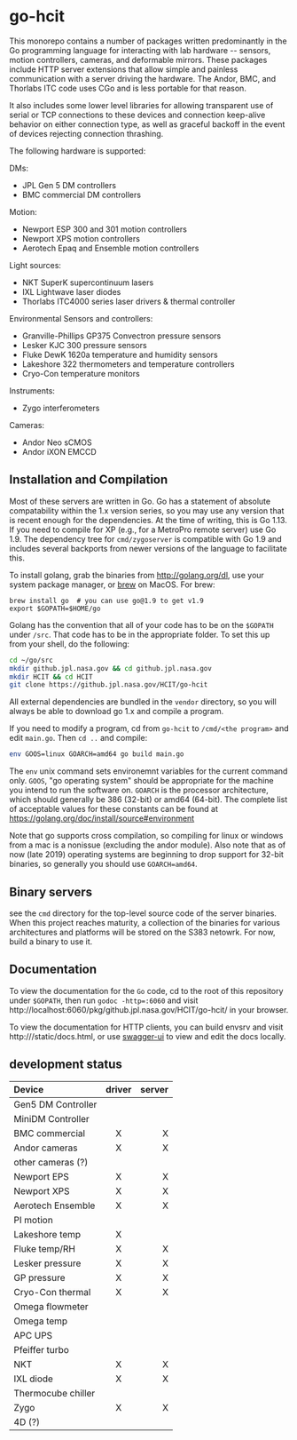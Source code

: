 # go-hcit

This monorepo contains a number of packages written predominantly in the Go programming language for interacting with lab hardware -- sensors, motion controllers, cameras, and deformable mirrors.  These packages include HTTP server extensions that allow simple and painless communication with a server driving the hardware.  The Andor, BMC, and Thorlabs ITC code uses CGo and is less portable for that reason.

It also includes some lower level libraries for allowing transparent use of serial or TCP connections to these devices and connection keep-alive behavior on either connection type, as well as graceful backoff in the event of devices rejecting connection thrashing.

The following hardware is supported:

DMs:
- JPL Gen 5 DM controllers
- BMC commercial DM controllers

Motion:
- Newport ESP 300 and 301 motion controllers
- Newport XPS motion controllers
- Aerotech Epaq and Ensemble motion controllers

Light sources:
- NKT SuperK supercontinuum lasers
- IXL Lightwave laser diodes
- Thorlabs ITC4000 series laser drivers & thermal controller

Environmental Sensors and controllers:
- Granville-Phillips GP375 Convectron pressure sensors
- Lesker KJC 300 pressure sensors
- Fluke DewK 1620a temperature and humidity sensors
- Lakeshore 322 thermometers and temperature controllers
- Cryo-Con temperature monitors

Instruments:
- Zygo interferometers

Cameras:
- Andor Neo sCMOS
- Andor iXON EMCCD

## Installation and Compilation

Most of these servers are written in Go.  Go has a statement of absolute compatability within the 1.x version series, so you may use any version that is recent enough for the dependencies.  At the time of writing, this is Go 1.13.  If you need to compile for XP (e.g., for a MetroPro remote server) use Go 1.9.  The dependency tree for `cmd/zygoserver` is compatible with Go 1.9 and includes several backports from newer versions of the language to facilitate this.

To install golang, grab the binaries from http://golang.org/dl, use your system package manager, or [brew](https://brew.sh/) on MacOS.  For brew:

```
brew install go  # you can use go@1.9 to get v1.9
export $GOPATH=$HOME/go
```

Golang has the convention that all of your code has to be on the `$GOPATH` under `/src`.  That code has to be in the appropriate folder.  To set this up from your shell, do the following:

```sh
cd ~/go/src
mkdir github.jpl.nasa.gov && cd github.jpl.nasa.gov
mkdir HCIT && cd HCIT
git clone https://github.jpl.nasa.gov/HCIT/go-hcit
```

All external dependencies are bundled in the `vendor` directory, so you will always be able to download go 1.x and compile a program.

If you need to modify a program, cd from `go-hcit` to `/cmd/<the program>` and edit `main.go`.  Then `cd ..` and compile:

```sh
env GOOS=linux GOARCH=amd64 go build main.go
```

The `env` unix command sets environemnt variables for the current command only.  `GOOS`, "go operating system" should be appropriate for the machine you intend to run the software on.  `GOARCH` is the processor architecture, which should generally be 386 (32-bit) or amd64 (64-bit).  The complete list of acceptable values for these constants can be found at https://golang.org/doc/install/source#environment

Note that go supports cross compilation, so compiling for linux or windows from a mac is a nonissue (excluding the andor module).  Also note that as of now (late 2019) operating systems are beginning to drop support for 32-bit binaries, so generally you should use `GOARCH=amd64`.


## Binary servers

see the `cmd` directory for the top-level source code of the server binaries.  When this project reaches maturity,
a collection of the binaries for various architectures and platforms will be stored on the S383 netowrk.  For now, build
a binary to use it.

## Documentation

To view the documentation for the `Go` code, cd to the root of this repository under `$GOPATH`, then run `godoc -http=:6060` and visit http://localhost:6060/pkg/github.jpl.nasa.gov/HCIT/go-hcit/ in your browser.

To view the documentation for HTTP clients, you can build envsrv and visit http://<envsrv-url>/static/docs.html, or use [swagger-ui](https://github.com/swagger-api/swagger-ui) to view and edit the docs locally.

## development status

| Device            | driver | server |
| :---              | :----: |  ---:  |
| Gen5 DM Controller|        |        |
| MiniDM Controller |        |        |
| BMC commercial    | X      |  X     |
| Andor cameras     | X      |  X     |
| other cameras (?) |        |        |
| Newport EPS       |  X     |  X     |
| Newport XPS       |  X     |  X     |
| Aerotech Ensemble |  X     |  X     |
| PI motion         |        |        |
| Lakeshore temp    |  X     |        |
| Fluke temp/RH     |  X     |  X     |
| Lesker pressure   |  X     |  X     |
| GP pressure       |  X     |  X     |
| Cryo-Con thermal  |  X     |  X     |
| Omega flowmeter   |        |        |
| Omega temp        |        |        |
| APC UPS           |        |        |
| Pfeiffer turbo    |        |        |
| NKT               |  X     |  X     |
| IXL diode         |  X     |  X     |
| Thermocube chiller|        |        |
| Zygo              |  X     | X      |
| 4D (?)            |        |        |
